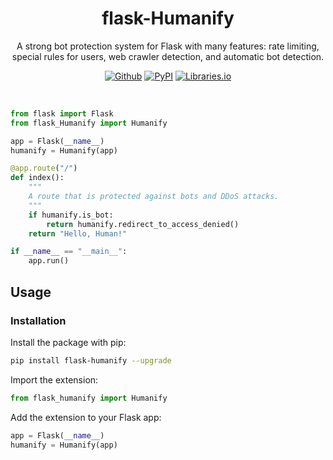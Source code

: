 <h1 align="center">flask-Humanify</h1>
<p align="center">A strong bot protection system for Flask with many features: rate limiting, special rules for users, web crawler detection, and automatic bot detection.</p>
<p align="center"><a rel="noreferrer noopener" href="https://github.com/tn3w/flask-Humanify"><img alt="Github" src="https://img.shields.io/badge/Github-141e24.svg?&style=for-the-badge&logo=github&logoColor=white"></a>  <a rel="noreferrer noopener" href="https://pypi.org/project/flask-Humanify/"><img alt="PyPI" src="https://img.shields.io/badge/PyPi-141e24.svg?&style=for-the-badge&logo=python&logoColor=white"></a>  <a rel="noreferrer noopener" href="https://libraries.io/pypi/flask-Humanify"><img alt="Libraries.io" src="https://img.shields.io/badge/Libraries.io-141e24.svg?&style=for-the-badge&logo=npm&logoColor=white"></a></p>

<br>

```python
from flask import Flask
from flask_Humanify import Humanify

app = Flask(__name__)
humanify = Humanify(app)

@app.route("/")
def index():
    """
    A route that is protected against bots and DDoS attacks.
    """
    if humanify.is_bot:
        return humanify.redirect_to_access_denied()
    return "Hello, Human!"

if __name__ == "__main__":
    app.run()
```

## Usage

### Installation
Install the package with pip:
```bash
pip install flask-humanify --upgrade
```

Import the extension:
```python
from flask_humanify import Humanify
```

Add the extension to your Flask app:
```python
app = Flask(__name__)
humanify = Humanify(app)
```